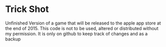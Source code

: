 # Trick Shot

Unfinished Version of a game that will be released to the apple app store
at the end of 2015. This code is not to be used, altered or distributed without my permission. It is only on github to keep track of changes and as a backup
